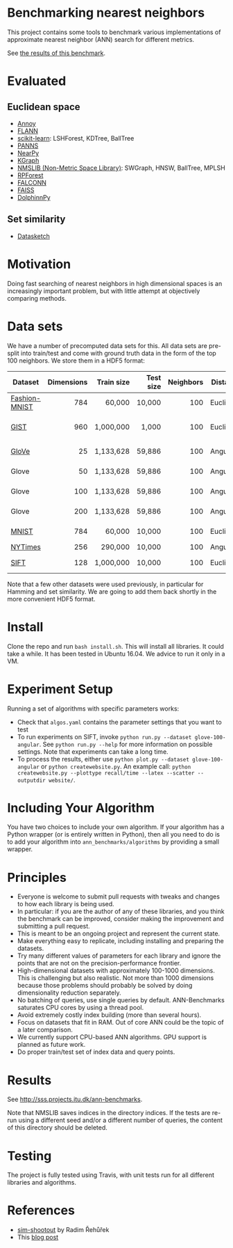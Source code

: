 Benchmarking nearest neighbors
==============================

This project contains some tools to benchmark various implementations of approximate nearest neighbor (ANN) search for different metrics.

See [the results of this benchmark](http://sss.projects.itu.dk/ann-benchmarks).

Evaluated
=========

Euclidean space
---------------

* [Annoy](https://github.com/spotify/annoy)
* [FLANN](http://www.cs.ubc.ca/research/flann/)
* [scikit-learn](http://scikit-learn.org/stable/modules/neighbors.html): LSHForest, KDTree, BallTree
* [PANNS](https://github.com/ryanrhymes/panns)
* [NearPy](http://nearpy.io)
* [KGraph](https://github.com/aaalgo/kgraph)
* [NMSLIB (Non-Metric Space Library)](https://github.com/searchivarius/nmslib): SWGraph, HNSW, BallTree, MPLSH
* [RPForest](https://github.com/lyst/rpforest)
* [FALCONN](http://falconn-lib.org/)
* [FAISS](https://github.com/facebookresearch/faiss.git)
* [DolphinnPy](https://github.com/ipsarros/DolphinnPy)

Set similarity
--------------
* [Datasketch](https://github.com/ekzhu/datasketch)

Motivation
==========

Doing fast searching of nearest neighbors in high dimensional spaces is an increasingly important problem, but with little attempt at objectively comparing methods.

Data sets
=========

We have a number of precomputed data sets for this. All data sets are pre-split into train/test and come with ground truth data in the form of the top 100 neighbors. We store them in a HDF5 format:

| Dataset                                                           | Dimensions | Train size | Test size | Neighbors | Distance  | Download                                                                     |
| ----------------------------------------------------------------- | ---------: | ---------: | --------: | --------: | --------- | ---------------------------------------------------------------------------- |
| [Fashion-MNIST](https://github.com/zalandoresearch/fashion-mnist) |        784 |     60,000 |    10,000 |       100 | Euclidean | [HDF5](http://vectors.erikbern.com/fashion-mnist-784-euclidean.hdf5) (217MB) |
| [GIST](http://corpus-texmex.irisa.fr/)                            |        960 |  1,000,000 |     1,000 |       100 | Euclidean | N/A (coming shortly)                                                         |
| [GloVe](http://nlp.stanford.edu/projects/glove/)                  |         25 |  1,133,628 |    59,886 |       100 | Angular   | [HDF5](http://vectors.erikbern.com/glove-25-angular.hdf5) (121MB)            |
| Glove                                                             |         50 |  1,133,628 |    59,886 |       100 | Angular   | [HDF5](http://vectors.erikbern.com/glove-50-angular.hdf5) (235MB)            |
| Glove                                                             |        100 |  1,133,628 |    59,886 |       100 | Angular   | [HDF5](http://vectors.erikbern.com/glove-100-angular.hdf5) (463MB)           |
| Glove                                                             |        200 |  1,133,628 |    59,886 |       100 | Angular   | [HDF5](http://vectors.erikbern.com/glove-200-angular.hdf5) (918MB)           |
| [MNIST](http://yann.lecun.com/exdb/mnist/)                        |        784 |     60,000 |    10,000 |       100 | Euclidean | [HDF5](http://vectors.erikbern.com/mnist-784-euclidean.hdf5) (217MB)         |
| [NYTimes](https://archive.ics.uci.edu/ml/datasets/bag+of+words) | 256 | 290,000 | 10,000 | 100 | Angular | **TODO**
| [SIFT](https://corpus-texmex.irisa.fr/)                           |        128 |  1,000,000 |    10,000 |       100 | Euclidean | [HDF5](http://vectors.erikbern.com/sift-128-euclidean.hdf5) (501MB)          |

Note that a few other datasets were used previously, in particular for Hamming and set similarity. We are going to add them back shortly in the more convenient HDF5 format.

Install
=======

Clone the repo and run `bash install.sh`. This will install all libraries. It could take a while. It has been tested in Ubuntu 16.04. We advice to run it only in a VM.

Experiment Setup
================

Running a set of algorithms with specific parameters works:

* Check that `algos.yaml` contains the parameter settings that you want to test
* To run experiments on SIFT, invoke `python run.py --dataset glove-100-angular`. See `python run.py --help` for more information on possible settings. Note that experiments can take a long time. 
* To process the results, either use `python plot.py --dataset glove-100-angular` or `python createwebsite.py`. An example call: `python createwebsite.py --plottype recall/time --latex --scatter --outputdir website/`. 

Including Your Algorithm
========================
You have two choices to include your own algorithm. If your algorithm has a Python wrapper (or is entirely written in Python), then all you need to do is to add your algorithm into `ann_benchmarks/algorithms` by providing a small wrapper. 

Principles
==========

* Everyone is welcome to submit pull requests with tweaks and changes to how each library is being used.
* In particular: if you are the author of any of these libraries, and you think the benchmark can be improved, consider making the improvement and submitting a pull request.
* This is meant to be an ongoing project and represent the current state.
* Make everything easy to replicate, including installing and preparing the datasets.
* Try many different values of parameters for each library and ignore the points that are not on the precision-performance frontier.
* High-dimensional datasets with approximately 100-1000 dimensions. This is challenging but also realistic. Not more than 1000 dimensions because those problems should probably be solved by doing dimensionality reduction separately.
* No batching of queries, use single queries by default. ANN-Benchmarks saturates CPU cores by using a thread pool.
* Avoid extremely costly index building (more than several hours).
* Focus on datasets that fit in RAM. Out of core ANN could be the topic of a later comparison.
* We currently support CPU-based ANN algorithms. GPU support is planned as future work.
* Do proper train/test set of index data and query points.

Results
=======
See http://sss.projects.itu.dk/ann-benchmarks.

Note that NMSLIB saves indices in the directory indices. 
If the tests are re-run using a different seed and/or a different number of queries, the
content of this directory should be deleted.

Testing
=======

The project is fully tested using Travis, with unit tests run for all different libraries and algorithms.

References
==========

* [sim-shootout](https://github.com/piskvorky/sim-shootout) by Radim Řehůřek
* This [blog post](http://maheshakya.github.io/gsoc/2014/08/17/performance-comparison-among-lsh-forest-annoy-and-flann.html)

